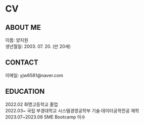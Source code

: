 # CV

<main>
  <article id="mainLeft">
    <section>
      <h2>ABOUT ME</h2>
      이름: 양지원 <br>
      생년월일: 2003. 07. 20. (만 20세)
    </section>
    <section>
      <h2>CONTACT</h2>
      이메일: yjw6581@naver.com
     </section>
     <section>
      <h2>EDUCATION</h2>
        2022.02 화명고등학교 졸업<br>
        2022.03~ 국립 부경대학교 시스템경영공학부 기술·데이터공학전공 재학 <br>
        2023.07~2023.08 SME Bootcamp 이수
    </section> 
</main>
